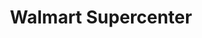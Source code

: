 ---
title: "Walmart Supercenter"
url: /stillwater/walmart-supercenter-north-perkins-road/
shop: Supermarkt
---